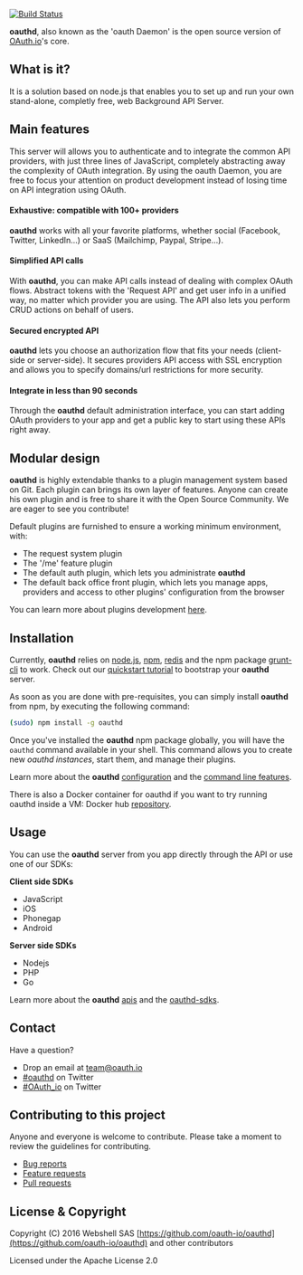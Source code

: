 [![Build Status](https://travis-ci.org/oauth-io/oauthd.svg?branch=develop)](https://travis-ci.org/oauth-io/oauthd)

**oauthd**, also known as the 'oauth Daemon' is the open source version of
[OAuth.io](https://oauth.io)'s core.

## What is it?

It is a solution based on node.js that enables you to set
up and run your own stand-alone, completly free, web Background API Server.

## Main features

This server will allows you to authenticate and to integrate the common API
providers, with just three lines of JavaScript, completely abstracting away
the complexity of OAuth integration.
By using the oauth Daemon, you are free to focus your attention on product
development instead of losing time on API integration using OAuth.

#### Exhaustive: compatible with 100+ providers
**oauthd** works with all your favorite platforms, whether social (Facebook,
Twitter, LinkedIn...) or SaaS (Mailchimp, Paypal, Stripe...).
#### Simplified API calls
With **oauthd**, you can make API calls instead of dealing with complex OAuth flows.
Abstract tokens with the 'Request API' and get user info in a unified way,
no matter which provider you are using. The API also lets you perform CRUD
actions on behalf of users.
#### Secured encrypted API
**oauthd** lets you choose an authorization flow that fits your needs (client-side
or server-side). It secures providers API access with SSL encryption and allows
you to specify domains/url restrictions for more security.
#### Integrate in less than 90 seconds
Through the **oauthd** default administration interface, you can start adding OAuth
providers to your app and  get a public key to start using these APIs
right away.

## Modular design

**oauthd** is highly extendable thanks to a plugin management system based on Git.
Each plugin can brings its own layer of features.
Anyone can create his own plugin and is free to share it with the Open Source Community.
We are eager to see you contribute!

Default plugins are furnished to ensure a working minimum environment, with:
- The request system plugin
- The '/me' feature plugin
- The default auth plugin, which lets you administrate **oauthd**
- The default back office front plugin, which lets you manage apps, providers and access to other plugins' configuration from the browser

You can learn more about plugins development
[here](https://github.com/oauth-io/oauthd/wiki/Plugins-development).

## Installation

Currently, **oauthd** relies on [node.js](http://nodejs.org/), [npm](https://www.npmjs.org/), [redis](http://redis.io/) and the npm package [grunt-cli](https://www.npmjs.org/package/grunt-cli) to work.
Check out our [quickstart tutorial](https://github.com/oauth-io/oauthd/wiki/Quickstart) to bootstrap your **oauthd** server.

As soon as you are done with pre-requisites, you can simply install **oauthd** from npm, by executing the following command:

```sh
(sudo) npm install -g oauthd
```

Once you've installed the **oauthd** npm package globally, you will have the
`oauthd` command available in your shell. This command allows you to create
new *oauthd instances*, start them, and manage their plugins.

Learn more about the **oauthd**
[configuration](https://github.com/oauth-io/oauthd/wiki/Configuration) and the
[command line features](https://github.com/oauth-io/oauthd/wiki/Command-Line-Interface).

There is also a Docker container for oauthd if you want to try running oauthd inside a VM:
Docker hub [repository](https://registry.hub.docker.com/u/vinc/oauthd-instance/).

## Usage

You can use the **oauthd** server from you app directly through the API or use one
of our SDKs:

**Client side SDKs**
- JavaScript
- iOS
- Phonegap
- Android

**Server side SDKs**
- Nodejs
- PHP
- Go

Learn more about the **oauthd**
[apis](https://github.com/oauth-io/oauthd/wiki/API) and the
[oauthd-sdks](https://github.com/oauth-io/oauthd/wiki/Server-and-client-side-SDKs).

## Contact

Have a question?

- Drop an email at team@oauth.io
- [#oauthd](https://twitter.com/oauthd) on Twitter
- [#OAuth_io](https://twitter.com/OAuth_io) on Twitter

## Contributing to this project

Anyone and everyone is welcome to contribute. Please take a moment to review the guidelines for contributing.

- [Bug reports](https://github.com/oauth-io/oauthd/issues)
- [Feature requests](https://github.com/oauth-io/oauthd/issues)
- [Pull requests](https://github.com/oauth-io/oauthd/pulls)

## License & Copyright

Copyright (C) 2016 Webshell SAS
[https://github.com/oauth-io/oauthd](https://github.com/oauth-io/oauthd) and other contributors

Licensed under the Apache License 2.0
